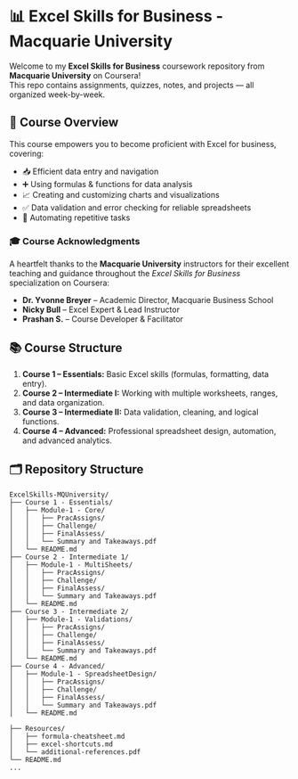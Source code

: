 # 📊 Excel Skills for Business - Macquarie University

Welcome to my **Excel Skills for Business** coursework repository from **Macquarie University** on Coursera!  
This repo contains assignments, quizzes, notes, and projects — all organized week-by-week.


## 🎯 Course Overview

This course empowers you to become proficient with Excel for business, covering:

- 📥 Efficient data entry and navigation  
- ➕ Using formulas & functions for data analysis  
- 📈 Creating and customizing charts and visualizations  
- ✅ Data validation and error checking for reliable spreadsheets  
- 🔄 Automating repetitive tasks

### 🎓  Course Acknowledgments

A heartfelt thanks to the **Macquarie University** instructors for their excellent teaching and guidance throughout the *Excel Skills for Business* specialization on Coursera:

- **Dr. Yvonne Breyer** – Academic Director, Macquarie Business School  
- **Nicky Bull** – Excel Expert & Lead Instructor  
- **Prashan S.** – Course Developer & Facilitator
  

## 📚 Course Structure

1. **Course 1 – Essentials:** Basic Excel skills (formulas, formatting, data entry).
2. **Course 2 – Intermediate I:** Working with multiple worksheets, ranges, and data organization.
3. **Course 3 – Intermediate II:** Data validation, cleaning, and logical functions.
4. **Course 4 – Advanced:** Professional spreadsheet design, automation, and advanced analytics.

## 🗂 Repository Structure

```plaintext
ExcelSkills-MQUniversity/
├── Course 1 - Essentials/
│   ├── Module-1 - Core/
│   │   ├── PracAssigns/
│   │   ├── Challenge/
│   │   ├── FinalAssess/
│   │   └── Summary and Takeaways.pdf
│   └── README.md
├── Course 2 - Intermediate 1/
│   ├── Module-1 - MultiSheets/
│   │   ├── PracAssigns/
│   │   ├── Challenge/
│   │   ├── FinalAssess/
│   │   └── Summary and Takeaways.pdf
│   └── README.md
├── Course 3 - Intermediate 2/
│   ├── Module-1 - Validations/
│   │   ├── PracAssigns/
│   │   ├── Challenge/
│   │   ├── FinalAssess/
│   │   └── Summary and Takeaways.pdf
│   └── README.md
├── Course 4 - Advanced/
│   ├── Module-1 - SpreadsheetDesign/
│   │   ├── PracAssigns/
│   │   ├── Challenge/
│   │   ├── FinalAssess/
│   │   └── Summary and Takeaways.pdf
│   └── README.md

├── Resources/
│   ├── formula-cheatsheet.md
│   ├── excel-shortcuts.md
│   └── additional-references.pdf
└── README.md
...
